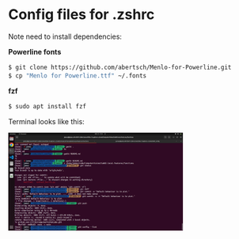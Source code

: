 # Config files for .zshrc

Note need to install dependencies:

**Powerline fonts**
```sh
$ git clone https://github.com/abertsch/Menlo-for-Powerline.git
$ cp "Menlo for Powerline.ttf" ~/.fonts 
```

**fzf**

```sh
$ sudo apt install fzf
```
Terminal looks like this:

<img src="Screenshot from 2023-10-20 21-01-48.png" width=70%> </img>